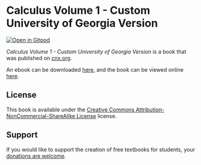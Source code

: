 # Calculus Volume 1 - Custom University of Georgia Version

[![Open in Gitpod](https://gitpod.io/button/open-in-gitpod.svg)](https://gitpod.io/from-referrer/)

_Calculus Volume 1 - Custom University of Georgia Version_ is a book that was published on [cnx.org](https://cnx.org/).

An ebook can be downloaded [here](https://github.com/cnx-user-books/cnxbook-calculus-volume-1-custom-university-of-georgia-version/releases/latest), and the book can be viewed online [here](https://github.com/cnx-user-books/cnxbook-calculus-volume-1-custom-university-of-georgia-version/releases/latest).

## License
This book is available under the [Creative Commons Attribution-NonCommercial-ShareAlike License](./LICENSE) license.

## Support
If you would like to support the creation of free textbooks for students, your [donations are welcome](https://riceconnect.rice.edu/donation/support-openstax-banner).
